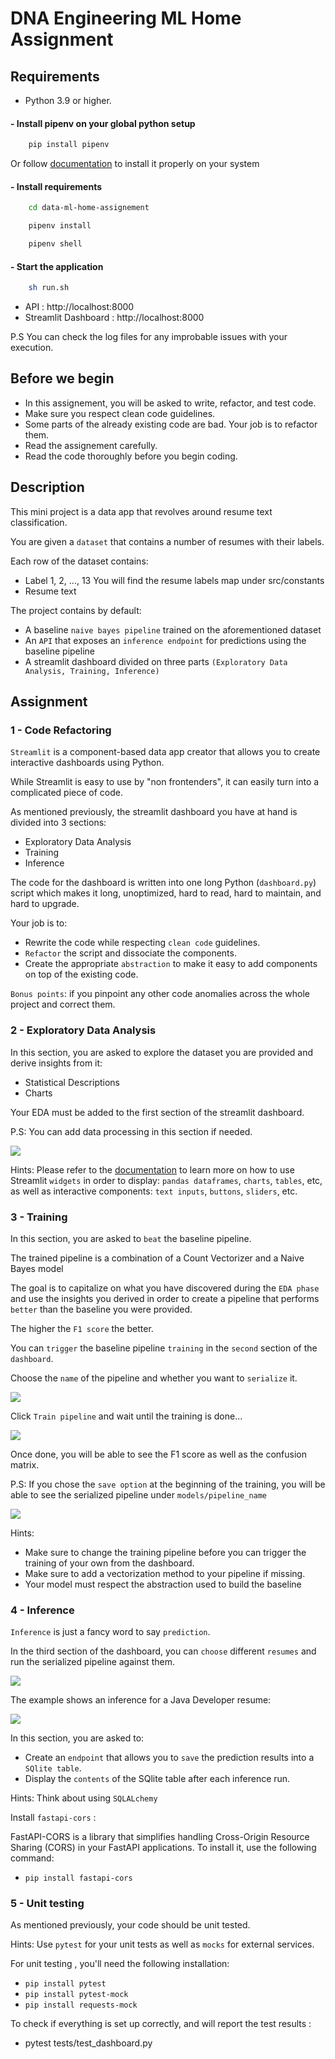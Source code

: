 # DNA Engineering ML Home Assignment

## Requirements

- Python 3.9 or higher.

#### - Install pipenv on your global python setup

```Python
    pip install pipenv
```

Or follow [documentation](https://pipenv.pypa.io/en/latest/install/) to install it properly on your system

#### - Install requirements

```sh
    cd data-ml-home-assignement
```

```Python
    pipenv install
```

```Python
    pipenv shell
```

#### - Start the application

```sh
    sh run.sh
```

- API : http://localhost:8000
- Streamlit Dashboard : http://localhost:8000

P.S You can check the log files for any improbable issues with your execution.

## Before we begin

- In this assignement, you will be asked to write, refactor, and test code.
- Make sure you respect clean code guidelines.
- Some parts of the already existing code are bad. Your job is to refactor them.
- Read the assignement carefully.
- Read the code thoroughly before you begin coding.

## Description

This mini project is a data app that revolves around resume text classification.

You are given a `dataset` that contains a number of resumes with their labels.

Each row of the dataset contains:

- Label 1, 2, ..., 13 You will find the resume labels map under src/constants
- Resume text

The project contains by default:

- A baseline `naive bayes pipeline` trained on the aforementioned dataset
- An `API` that exposes an `inference endpoint` for predictions using the baseline pipeline
- A streamlit dashboard divided on three parts `(Exploratory Data Analysis, Training, Inference)`

## Assignment

### 1 - Code Refactoring

`Streamlit` is a component-based data app creator that allows you to create interactive dashboards using Python.

While Streamlit is easy to use by "non frontenders", it can easily turn into a complicated piece of code.

As mentioned previously, the streamlit dashboard you have at hand is divided into 3 sections:

- Exploratory Data Analysis
- Training
- Inference

The code for the dashboard is written into one long Python (`dashboard.py`) script which makes it long, unoptimized, hard to read, hard to maintain, and hard to upgrade.

Your job is to:

- Rewrite the code while respecting `clean code` guidelines.
- `Refactor` the script and dissociate the components.
- Create the appropriate `abstraction` to make it easy to add components on top of the existing code.

`Bonus points`: if you pinpoint any other code anomalies across the whole project and correct them.

### 2 - Exploratory Data Analysis

In this section, you are asked to explore the dataset you are provided and derive insights from it:

- Statistical Descriptions
- Charts

Your EDA must be added to the first section of the streamlit dashboard.

P.S: You can add data processing in this section if needed.

![](./static/eda.png)

Hints: Please refer to the [documentation](https://docs.streamlit.io/library/api-reference) to learn more on how to use Streamlit `widgets` in order to display: `pandas dataframes`, `charts`, `tables`, etc, as well as interactive components: `text inputs`, `buttons`, `sliders`, etc.

### 3 - Training

In this section, you are asked to `beat` the baseline pipeline.

The trained pipeline is a combination of a Count Vectorizer and a Naive Bayes model

The goal is to capitalize on what you have discovered during the `EDA phase` and use the insights you derived in order to create a pipeline that performs `better` than the baseline you were provided.

The higher the `F1 score` the better.

You can `trigger` the baseline pipeline `training` in the `second` section of the `dashboard`.

Choose the `name` of the pipeline and whether you want to `serialize` it.

![](./static/training.png)

Click `Train pipeline` and wait until the training is done...

![](./static/training_current.png)

Once done, you will be able to see the F1 score as well as the confusion matrix.

P.S: If you chose the `save option` at the beginning of the training, you will be able to see the serialized pipeline under `models/pipeline_name`

![](./static/training_result.png)

Hints:

- Make sure to change the training pipeline before you can trigger the training of your own from the dashboard.
- Make sure to add a vectorization method to your pipeline if missing.
- Your model must respect the abstraction used to build the baseline

### 4 - Inference

`Inference` is just a fancy word to say `prediction`.

In the third section of the dashboard, you can `choose` different `resumes` and run the serialized pipeline against them.

![](./static/inference.png)

The example shows an inference for a Java Developer resume:

![](./static/inference_done.png)

In this section, you are asked to:

- Create an `endpoint` that allows you to `save` the prediction results into a `SQlite table`.
- Display the `contents` of the SQlite table after each inference run.

Hints: Think about using `SQLALchemy`

Install `fastapi-cors` :

FastAPI-CORS is a library that simplifies handling Cross-Origin Resource Sharing (CORS) in your FastAPI applications. To install it, use the following command:

- `pip install fastapi-cors`

### 5 - Unit testing

As mentioned previously, your code should be unit tested.

Hints: Use `pytest` for your unit tests as well as `mocks` for external services.

For unit testing , you'll need the following installation:

- `pip install pytest`
- `pip install pytest-mock`
- `pip install requests-mock`

To check if everything is set up correctly, and will report the test results :

- pytest tests/test_dashboard.py
